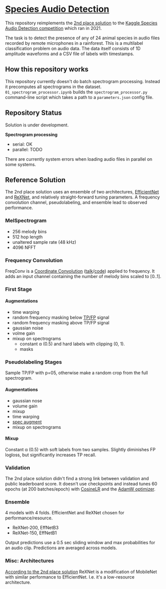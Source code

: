 # [Species Audio Detection](https://www.kaggle.com/c/rfcx-species-audio-detection/overview)

This repository reimplements the [2nd place solution](https://www.kaggle.com/c/rfcx-species-audio-detection/discussion/220760) to the [Kaggle Species Audio Detection competition](https://www.kaggle.com/c/rfcx-species-audio-detection/overview) which ran in 2021.

The task is to detect the presence of any of 24 animal species in audio files recorded by remote microphones in a rainforest. This is a multilabel classification problem on audio data. The data itself consists of 1D amplitude waveforms and a CSV file of labels with timestamps.

## How this repository works

This repository currently doesn't do batch spectrogram processing. Instead it precomputes all spectrograms in the dataset. `01_spectrogram_processor.ipynb` builds the `spectrogram_processor.py` command-line script which takes a path to a `parameters.json` config file.

## Repository Status

Solution is under development.

**Spectrogram processing**
* serial: OK
* parallel: TODO

There are currently system errors when loading audio files in parallel on some systems.


## Reference Solution

The 2nd place solution uses an ensemble of two architectures, [EfficientNet](https://www.youtube.com/watch?v=3svIm5UC94I) and [ReXNet](https://arxiv.org/abs/2007.00992), and relatively straight-forward tuning parameters. A frequency convolution channel, pseudolabeling, and ensemble lead to observed performance.

### MelSpectrogram
* 256 melody bins
* 512 hop length
* unaltered sample rate (48 kHz)
* 4096 NFFT

### Frequency Convolution

FreqConv is a [Coordinate Convolution](https://paperswithcode.com/method/coordconv) ([talk](https://www.youtube.com/watch?v=gMGL-shl3P8)/[code](https://github.com/uber-research/CoordConv/blob/27fab8b86efac87c262c7c596a0c384b83c9d806/CoordConv.py#L87)) applied to frequency. It adds an input channel containing the number of melody bins scaled to [0..1].

### First Stage

#### Augmentations
* time warping
* random frequency masking below [TP/FP](https://developers.google.com/machine-learning/crash-course/classification/true-false-positive-negative) signal
* random frequency masking above TP/FP signal
* gaussian noise
* volme gain
* mixup on spectrograms
    * constant α (0.5) and hard labels with clipping (0, 1).
    * masks

### Pseudolabeling Stages

Sample TP/FP with p=05, otherwise make a random crop from the full spectrogram.

#### Augmentations

* gaussian nose
* volume gain
* mixup
* time warping
* [spec augment](https://ai.googleblog.com/2019/04/specaugment-new-data-augmentation.html)
* mixup on spectrograms

#### Mixup

Constant α (0.5) with soft labels from two samples. Slightly diminishes FP logloss, but significantly increases TP recall.

### Validation

The 2nd place solution didn't find a strong link between validation and public leaderboard score. It doesn't use checkpoints and instead tunes 60 epochs (at 200 batches/epoch) with [CosineLR](https://pytorch.org/docs/stable/generated/torch.optim.lr_scheduler.CosineAnnealingLR.html) and the [AdamW optimizer](https://pytorch.org/docs/stable/generated/torch.optim.AdamW.html).

### Ensemble

4 models with 4 folds. EfficientNet and ReXNet chosen for performance/resource.

* ReXNet-200, EffNetB3
* ReXNet-150, EffNetB1

Output predictions use a 0.5 sec sliding window and max probabilities for an audio clip. Predictions are averaged across models.

### Misc: Architectures

[According to the 2nd place solution](https://github.com/uber-research/CoordConv/blob/27fab8b86efac87c262c7c596a0c384b83c9d806/CoordConv.py#L87) ReXNet is a modification of MobileNet with similar performance to EfficientNet. I.e. it's a low-resource architecture.
